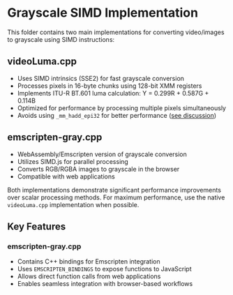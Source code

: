 # Grayscale SIMD Implementation

This folder contains two main implementations for converting video/images to grayscale using SIMD instructions:

## videoLuma.cpp
- Uses SIMD intrinsics (SSE2) for fast grayscale conversion
- Processes pixels in 16-byte chunks using 128-bit XMM registers
- Implements ITU-R BT.601 luma calculation: Y = 0.299R + 0.587G + 0.114B
- Optimized for performance by processing multiple pixels simultaneously
- Avoids using `_mm_hadd_epi32` for better performance ([see discussion](https://stackoverflow.com/questions/79397522/how-correctly-convert-mm-hadd-epi32-to-equivalent-c-code-wasm-simd128-h-wit))

## emscripten-gray.cpp
- WebAssembly/Emscripten version of grayscale conversion
- Utilizes SIMD.js for parallel processing
- Converts RGB/RGBA images to grayscale in the browser
- Compatible with web applications

Both implementations demonstrate significant performance improvements over scalar processing methods. For maximum performance, use the native `videoLuma.cpp` implementation when possible.

## Key Features

### emscripten-gray.cpp
- Contains C++ bindings for Emscripten integration
- Uses `EMSCRIPTEN_BINDINGS` to expose functions to JavaScript
- Allows direct function calls from web applications
- Enables seamless integration with browser-based workflows
